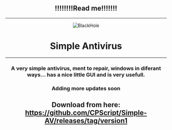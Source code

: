 <div align=center>
  
## !!!!!!!!Read me!!!!!!!

------------

![BlackHole](https://user-images.githubusercontent.com/83523587/236891635-5a7d1b99-0305-401a-9a7e-a10a0756784d.png)
# Simple Antivirus

------------

### A very simple antivirus, ment to repair, windows in diferant ways... has a nice little GUI and is very usefull.
### Adding more updates soon


## Download from here: https://github.com/CPScript/Simple-AV/releases/tag/version1
